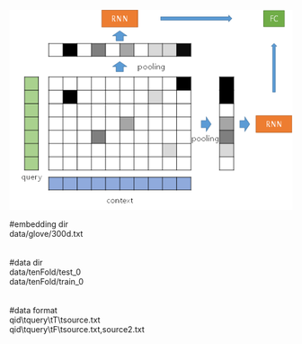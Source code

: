 ![architecture](./simMatFigure.png)

#embedding dir<br />
data/glove/300d.txt<br />
<br /><br />
#data dir<br />
data/tenFold/test_0<br />
data/tenFold/train_0<br />
<br /><br />
#data format<br />
qid\tquery\tT\tsource.txt<br />
qid\tquery\tF\tsource.txt,source2.txt
